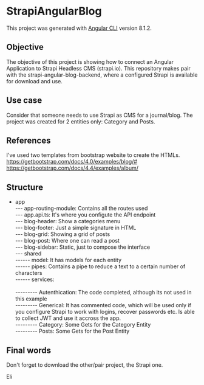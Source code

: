 # StrapiAngularBlog

This project was generated with [Angular CLI](https://github.com/angular/angular-cli) version 8.1.2.

## Objective

The objective of this project is showing how to connect an Angular Application to Strapi Headless CMS (strapi.io). This repository makes pair with the strapi-angular-blog-backend, where a configured Strapi is available for download and use.

## Use case
Consider that someone needs to use Strapi as CMS for a journal/blog. The project was created for 2 entities only: Category and Posts.

## References
I've used two templates from bootstrap website to create the HTMLs. 
https://getbootstrap.com/docs/4.0/examples/blog/#
https://getbootstrap.com/docs/4.4/examples/album/

## Structure

- app<br>
--- app-routing-module: Contains all the routes used<br>
--- app.api.ts: It's where you configute the API endpoint<BR>
--- blog-header: Show a categories menu<br>
--- blog-footer: Just a simple signature in HTML<br>
--- blog-grid: Showing a grid of posts<br>
--- blog-post: Where one can read a post<br>
--- blog-sidebar: Static, just to compose the interface<br>
--- shared<br>
------ model: It has models for each entity<br>
------ pipes: Contains a pipe to reduce a text to a certain number of characters<br>
------ services: <br><br>
--------- Autenthication: The code completed, although its not used in this example<br>
--------- Generical: It has commented code, which will be used only if you configure 
Strapi to work with logins, recover passwords etc. Is able to collect JWT and use it accross the app.<br>
--------- Category: Some Gets for the Category Entity<br>
--------- Posts: Some Gets for the Post Entity<br>

## Final words

Don't forget to download the other/pair project, the Strapi one.

Eli
